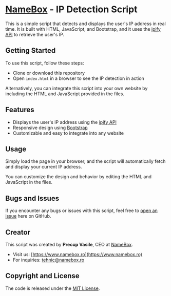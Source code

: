 # [NameBox](https://www.namebox.ro) - IP Detection Script

This is a simple script that detects and displays the user's IP address in real time. It is built with HTML, JavaScript, and Bootstrap, and it uses the [ipify API](https://www.ipify.org/) to retrieve the user's IP.

## Getting Started

To use this script, follow these steps:
* Clone or download this repository
* Open `index.html` in a browser to see the IP detection in action

Alternatively, you can integrate this script into your own website by including the HTML and JavaScript provided in the files.

## Features

* Displays the user's IP address using the [ipify API](https://www.ipify.org/)
* Responsive design using [Bootstrap](https://getbootstrap.com/)
* Customizable and easy to integrate into any website

## Usage

Simply load the page in your browser, and the script will automatically fetch and display your current IP address.

You can customize the design and behavior by editing the HTML and JavaScript in the files.

## Bugs and Issues

If you encounter any bugs or issues with this script, feel free to [open an issue](https://github.com/yourusername/repo-name/issues) here on GitHub.

## Creator

This script was created by **Precup Vasile**, CEO at [NameBox](https://www.namebox.ro).

* Visit us: [https://www.namebox.ro](https://www.namebox.ro)
* For inquiries: tehnic@namebox.ro

## Copyright and License

The code is released under the [MIT License](https://opensource.org/licenses/MIT).

